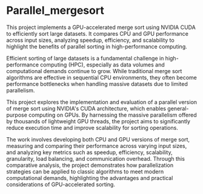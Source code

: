# Parallel_mergesort
This project implements a GPU-accelerated merge sort using NVIDIA CUDA to efficiently sort large datasets. It compares CPU and GPU performance across input sizes, analyzing speedup, efficiency, and scalability to highlight the benefits of parallel sorting in high-performance computing.


Efficient sorting of large datasets is a fundamental challenge in high-performance computing (HPC), especially as data volumes and computational demands continue to grow. While traditional merge sort algorithms are effective in sequential CPU environments, they often become performance bottlenecks when handling massive datasets due to limited parallelism.

This project explores the implementation and evaluation of a parallel version of merge sort using NVIDIA's CUDA architecture, which enables general-purpose computing on GPUs. By harnessing the massive parallelism offered by thousands of lightweight GPU threads, the project aims to significantly reduce execution time and improve scalability for sorting operations.

The work involves developing both CPU and GPU versions of merge sort, measuring and comparing their performance across varying input sizes, and analyzing key metrics such as speedup, efficiency, scalability, granularity, load balancing, and communication overhead. Through this comparative analysis, the project demonstrates how parallelization strategies can be applied to classic algorithms to meet modern computational demands, highlighting the advantages and practical considerations of GPU-accelerated sorting.
